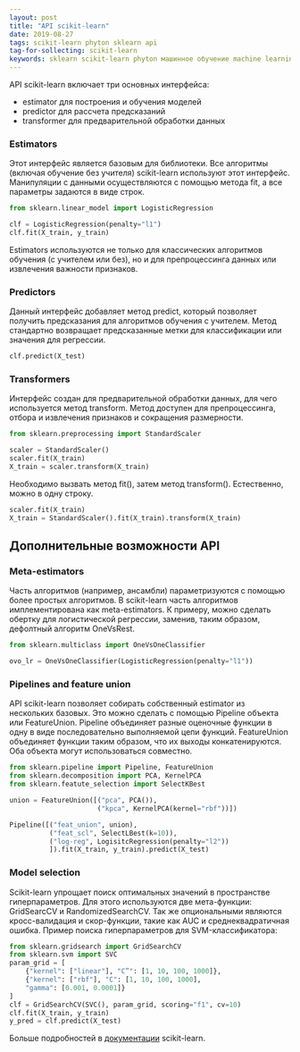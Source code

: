```yaml
---
layout: post
title: "API scikit-learn"
date: 2019-08-27
tags: scikit-learn phyton sklearn api
tag-for-sollecting: scikit-learn
keywords: sklearn scikit-learn phyton машинное обучение machine learning data science API
---
```


API scikit-learn включает три основных интерфейса:

- estimator для построения и обучения моделей
- predictor для рассчета предсказаний
- transformer для предварительной обработки данных

### Estimators

Этот интерфейс является базовым для библиотеки. Все алгоритмы (включая обучение без учителя) scikit-learn используют этот интерфейс. Манипуляции с данными осуществляются с помощью метода fit, а все параметры задаются в виде строк.

````python
from sklearn.linear_model import LogisticRegression

clf = LogisticRegression(penalty="l1")
clf.fit(X_train, y_train)
````

Estimators используются не только для классических алгоритмов обучения (с учителем или без), но и для препроцессинга данных или извлечения важности признаков.

### Predictors

Данный интерфейс добавляет метод predict, который позволяет получить предсказания для алгоритмов обучения с учителем. Метод стандартно возвращает предсказанные метки для классификации или значения для регрессии.

````python
clf.predict(X_test)
````

### Transformers

Интерфейс создан для предварительной обработки данных, для чего используется метод transform. Метод доступен для препроцессинга, отбора и извлечения признаков и сокращения размерности.

````python
from sklearn.preprocessing import StandardScaler

scaler = StandardScaler()
scaler.fit(X_train)
X_train = scaler.transform(X_train)
````

Необходимо вызвать метод fit(), затем метод transform(). Естественно, можно в одну строку.

````python
scaler.fit(X_train)
X_train = StandardScaler().fit(X_train).transform(X_train)
````

## Дополнительные возможности API

### Meta-estimators

Часть алгоритмов (например, ансамбли) параметризуются с помощью более простых алгоритмов. В scikit-learn часть алгоритмов имплементирована как meta-estimators. К примеру, можно сделать обертку для логистической регрессии, заменив, таким образом, дефолтный алгоритм OneVsRest.

````python
from sklearn.multiclass import OneVsOneClassifier

ovo_lr = OneVsOneClassifier(LogisticRegression(penalty="l1"))
````

### Pipelines and feature union

API scikit-learn позволяет собирать собственный estimator из нескольких базовых. Это можно сделать с помощью Pipeline объекта или FeatureUnion. Pipeline объединяет разные оценочные функции в одну в виде последовательно выполняемой цепи функций. FeatureUnion объединяет функции таким образом, что их выходы конкатенируются. Оба объекта могут использоваться совместно.

````python
from sklearn.pipeline import Pipeline, FeatureUnion
from sklearn.decomposition import PCA, KernelPCA
from sklearn.featute_selection import SelectKBest

union = FeatureUnion([("pca", PCA()),
                      ("kpca", KernelPCA(kernel="rbf"))])

Pipeline([("feat_union", union),
          ("feat_scl", SelectLBest(k=10)),
          ("log-reg", LogisitcRegression(penalty="l2"))
          ]).fit(X_train, y_train).predict(X_test)
````

### Model selection

Scikit-learn упрощает поиск оптимальных значений в пространстве гиперпараметров. Для этого используются две мета-функции: GridSearcCV и RandomizedSearchCV. Так же опциональными являются кросс-валидация и скор-функции, такие как AUC и среднеквадратичная ошибка. Пример поиска гиперпараметров для SVM-классификатора:

````python
from sklearn.gridsearch import GridSearchCV
from sklearn.svm import SVC
param_grid = [
    {"kernel": ["linear"], "C”": [1, 10, 100, 1000]},
    {"kernel": ["rbf"], "C": [1, 10, 100, 1000],
    "gamma": [0.001, 0.0001]}
]
clf = GridSearchCV(SVC(), param_grid, scoring="f1", cv=10)
clf.fit(X_train, y_train)
y_pred = clf.predict(X_test)
````

Больше подробностей в [документации](https://scikit-learn.org/) scikit-learn.
